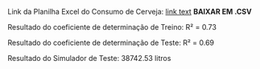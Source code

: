 Link da Planilha Excel do Consumo de Cerveja: [link text](https://docs.google.com/spreadsheets/d/18igPxSJf2FnNgQ_WQ411Zqbb7l0PkjGTz_A8KRaq5oY/edit?usp=sharing) **BAIXAR EM .CSV**

Resultado do coeficiente de determinação de Treino:
R² = 0.73

Resultado do coeficiente de determinação de Teste:
R² = 0.69

Resultado do Simulador de Teste:
38742.53 litros
